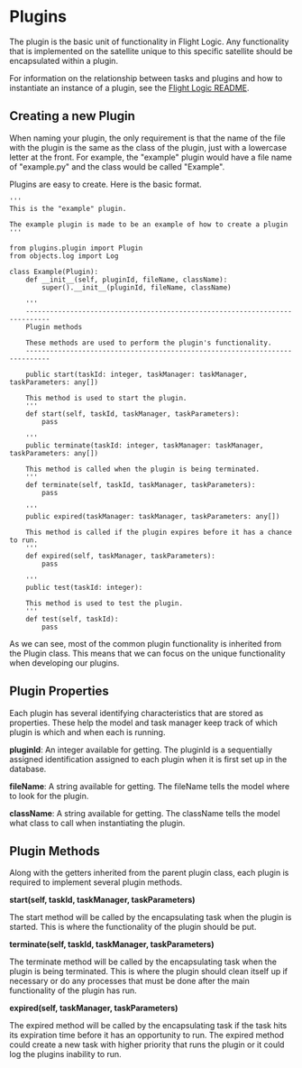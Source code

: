 # Plugins

The plugin is the basic unit of functionality in Flight Logic. Any functionality that is implemented on the satellite unique to this specific satellite should be encapsulated within a plugin.

For information on the relationship between tasks and plugins and how to instantiate an instance of a plugin, see the [Flight Logic README](../README.md#plugins-and-tasks).

## Creating a new Plugin

When naming your plugin, the only requirement is that the name of the file with the plugin is the same as the class of the plugin, just with a lowercase letter at the front. For example, the "example" plugin would have a file name of "example.py" and the class would be called "Example".

Plugins are easy to create. Here is the basic format.

    '''
    This is the "example" plugin.

    The example plugin is made to be an example of how to create a plugin
    '''

    from plugins.plugin import Plugin
    from objects.log import Log

    class Example(Plugin):
        def __init__(self, pluginId, fileName, className):
            super().__init__(pluginId, fileName, className)

        '''
        ----------------------------------------------------------------------------
        Plugin methods

        These methods are used to perform the plugin's functionality.
        ----------------------------------------------------------------------------

        public start(taskId: integer, taskManager: taskManager, taskParameters: any[])

        This method is used to start the plugin.
        '''
        def start(self, taskId, taskManager, taskParameters):
            pass

        '''
        public terminate(taskId: integer, taskManager: taskManager, taskParameters: any[])

        This method is called when the plugin is being terminated.
        '''
        def terminate(self, taskId, taskManager, taskParameters):
            pass

        '''
        public expired(taskManager: taskManager, taskParameters: any[])

        This method is called if the plugin expires before it has a chance to run.
        '''
        def expired(self, taskManager, taskParameters):
            pass

        '''
        public test(taskId: integer):

        This method is used to test the plugin.
        '''
        def test(self, taskId):
            pass

As we can see, most of the common plugin functionality is inherited from the Plugin class. This means that we can focus on the unique functionality when developing our plugins.

## Plugin Properties

Each plugin has several identifying characteristics that are stored as properties. These help the model and task manager keep track of which plugin is which and when each is running.

**pluginId**: An integer available for getting. The pluginId is a sequentially assigned identification assigned to each plugin when it is first set up in the database.

**fileName**: A string available for getting. The fileName tells the model where to look for the plugin.

**className**: A string available for getting. The className tells the model what class to call when instantiating the plugin.

## Plugin Methods

Along with the getters inherited from the parent plugin class, each plugin is required to implement several plugin methods.

**start(self, taskId, taskManager, taskParameters)**

The start method will be called by the encapsulating task when the plugin is started. This is where the functionality of the plugin should be put.

**terminate(self, taskId, taskManager, taskParameters)**

The terminate method will be called by the encapsulating task when the plugin is being terminated. This is where the plugin should clean itself up if necessary or do any processes that must be done after the main functionality of the plugin has run.

**expired(self, taskManager, taskParameters)**

The expired method will be called by the encapsulating task if the task hits its expiration time before it has an opportunity to run. The expired method could create a new task with higher priority that runs the plugin or it could log the plugins inability to run.

